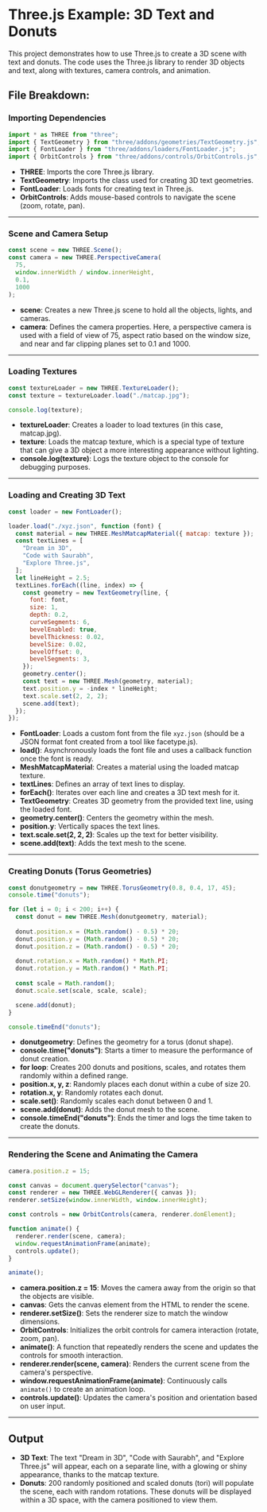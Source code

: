 # Three.js Example: 3D Text and Donuts

This project demonstrates how to use Three.js to create a 3D scene with text and donuts. The code uses the Three.js library to render 3D objects and text, along with textures, camera controls, and animation.

## File Breakdown:

### Importing Dependencies

```javascript
import * as THREE from "three";
import { TextGeometry } from "three/addons/geometries/TextGeometry.js";
import { FontLoader } from "three/addons/loaders/FontLoader.js";
import { OrbitControls } from "three/addons/controls/OrbitControls.js";
```

- **THREE**: Imports the core Three.js library.
- **TextGeometry**: Imports the class used for creating 3D text geometries.
- **FontLoader**: Loads fonts for creating text in Three.js.
- **OrbitControls**: Adds mouse-based controls to navigate the scene (zoom, rotate, pan).

---

### Scene and Camera Setup

```javascript
const scene = new THREE.Scene();
const camera = new THREE.PerspectiveCamera(
  75,
  window.innerWidth / window.innerHeight,
  0.1,
  1000
);
```

- **scene**: Creates a new Three.js scene to hold all the objects, lights, and cameras.
- **camera**: Defines the camera properties. Here, a perspective camera is used with a field of view of 75, aspect ratio based on the window size, and near and far clipping planes set to 0.1 and 1000.

---

### Loading Textures

```javascript
const textureLoader = new THREE.TextureLoader();
const texture = textureLoader.load("./matcap.jpg");

console.log(texture);
```

- **textureLoader**: Creates a loader to load textures (in this case, matcap.jpg).
- **texture**: Loads the matcap texture, which is a special type of texture that can give a 3D object a more interesting appearance without lighting.
- **console.log(texture)**: Logs the texture object to the console for debugging purposes.

---

### Loading and Creating 3D Text

```javascript
const loader = new FontLoader();

loader.load("./xyz.json", function (font) {
  const material = new THREE.MeshMatcapMaterial({ matcap: texture });
  const textLines = [
    "Dream in 3D",
    "Code with Saurabh",
    "Explore Three.js",
  ];
  let lineHeight = 2.5;
  textLines.forEach((line, index) => {
    const geometry = new TextGeometry(line, {
      font: font,
      size: 1,
      depth: 0.2,
      curveSegments: 6,
      bevelEnabled: true,
      bevelThickness: 0.02,
      bevelSize: 0.02,
      bevelOffset: 0,
      bevelSegments: 3,
    });
    geometry.center();
    const text = new THREE.Mesh(geometry, material);
    text.position.y = -index * lineHeight;
    text.scale.set(2, 2, 2);
    scene.add(text);
  });
});
```

- **FontLoader**: Loads a custom font from the file `xyz.json` (should be a JSON format font created from a tool like facetype.js).
- **load()**: Asynchronously loads the font file and uses a callback function once the font is ready.
- **MeshMatcapMaterial**: Creates a material using the loaded matcap texture.
- **textLines**: Defines an array of text lines to display.
- **forEach()**: Iterates over each line and creates a 3D text mesh for it.
- **TextGeometry**: Creates 3D geometry from the provided text line, using the loaded font.
- **geometry.center()**: Centers the geometry within the mesh.
- **position.y**: Vertically spaces the text lines.
- **text.scale.set(2, 2, 2)**: Scales up the text for better visibility.
- **scene.add(text)**: Adds the text mesh to the scene.

---

### Creating Donuts (Torus Geometries)

```javascript
const donutgeometry = new THREE.TorusGeometry(0.8, 0.4, 17, 45);
console.time("donuts");

for (let i = 0; i < 200; i++) {
  const donut = new THREE.Mesh(donutgeometry, material);
  
  donut.position.x = (Math.random() - 0.5) * 20;
  donut.position.y = (Math.random() - 0.5) * 20;
  donut.position.z = (Math.random() - 0.5) * 20;
  
  donut.rotation.x = Math.random() * Math.PI;
  donut.rotation.y = Math.random() * Math.PI;
  
  const scale = Math.random();
  donut.scale.set(scale, scale, scale);

  scene.add(donut);
}

console.timeEnd("donuts");
```

- **donutgeometry**: Defines the geometry for a torus (donut shape).
- **console.time("donuts")**: Starts a timer to measure the performance of donut creation.
- **for loop**: Creates 200 donuts and positions, scales, and rotates them randomly within a defined range.
- **position.x, y, z**: Randomly places each donut within a cube of size 20.
- **rotation.x, y**: Randomly rotates each donut.
- **scale.set()**: Randomly scales each donut between 0 and 1.
- **scene.add(donut)**: Adds the donut mesh to the scene.
- **console.timeEnd("donuts")**: Ends the timer and logs the time taken to create the donuts.

---

### Rendering the Scene and Animating the Camera

```javascript
camera.position.z = 15;

const canvas = document.querySelector("canvas");
const renderer = new THREE.WebGLRenderer({ canvas });
renderer.setSize(window.innerWidth, window.innerHeight);

const controls = new OrbitControls(camera, renderer.domElement);

function animate() {
  renderer.render(scene, camera);
  window.requestAnimationFrame(animate);
  controls.update();
}

animate();
```

- **camera.position.z = 15**: Moves the camera away from the origin so that the objects are visible.
- **canvas**: Gets the canvas element from the HTML to render the scene.
- **renderer.setSize()**: Sets the renderer size to match the window dimensions.
- **OrbitControls**: Initializes the orbit controls for camera interaction (rotate, zoom, pan).
- **animate()**: A function that repeatedly renders the scene and updates the controls for smooth interaction.
- **renderer.render(scene, camera)**: Renders the current scene from the camera's perspective.
- **window.requestAnimationFrame(animate)**: Continuously calls `animate()` to create an animation loop.
- **controls.update()**: Updates the camera's position and orientation based on user input.

---

## Output

- **3D Text**: The text "Dream in 3D", "Code with Saurabh", and "Explore Three.js" will appear, each on a separate line, with a glowing or shiny appearance, thanks to the matcap texture.
- **Donuts**: 200 randomly positioned and scaled donuts (tori) will populate the scene, each with random rotations. These donuts will be displayed within a 3D space, with the camera positioned to view them.